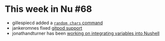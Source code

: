# This week in Nu #68

- gillespiecd added a [`random chars` command](https://github.com/nushell/nushell/pull/2782)
- jankeromnes fixed [gitpod support](https://github.com/nushell/nushell/pull/2783)
- jonathandturner has been [working on integrating variables into Nushell](https://github.com/jonathandturner/nushell/tree/multiline_scripts_2)
